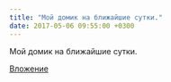 ```yaml
---
title: "Мой домик на ближайшие сутки."
date: 2017-05-06 09:55:00 +0300
---
```


Мой домик на ближайшие сутки.

[Вложение](/assets/vk_photos/1/YjTq_Mptrrg.jpg)
